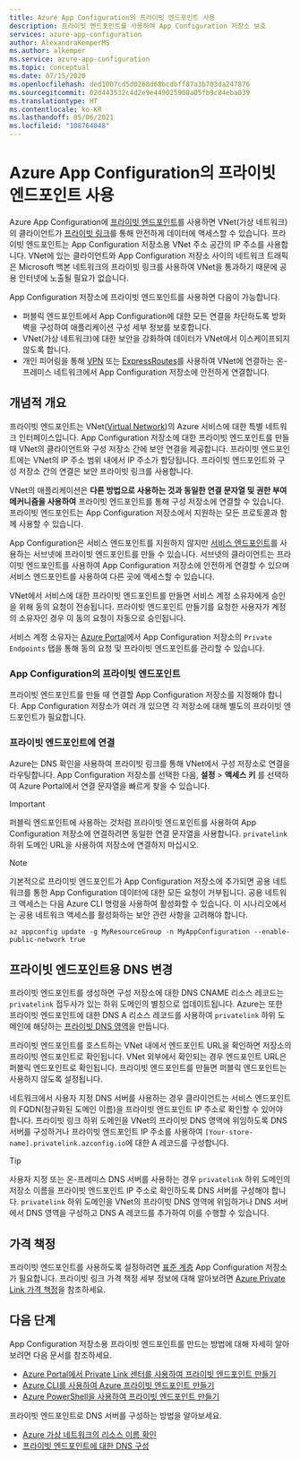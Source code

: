 ```yaml
---
title: Azure App Configuration의 프라이빗 엔드포인트 사용
description: 프라이빗 엔드포인트를 사용하여 App Configuration 저장소 보호
services: azure-app-configuration
author: AlexandraKemperMS
ms.author: alkemper
ms.service: azure-app-configuration
ms.topic: conceptual
ms.date: 07/15/2020
ms.openlocfilehash: ded1007cd5d0268d68bcdbff87a3b703da247876
ms.sourcegitcommit: 02d443532c4d2e9e449025908a05fb9c84eba039
ms.translationtype: HT
ms.contentlocale: ko-KR
ms.lasthandoff: 05/06/2021
ms.locfileid: "108764048"
---
```

# <a name="using-private-endpoints-for-azure-app-configuration"></a>Azure App Configuration의 프라이빗 엔드포인트 사용

Azure App Configuration에 [프라이빗 엔드포인트](../private-link/private-endpoint-overview.md)를 사용하면 VNet(가상 네트워크)의 클라이언트가 [프라이빗 링크](../private-link/private-link-overview.md)를 통해 안전하게 데이터에 액세스할 수 있습니다. 프라이빗 엔드포인트는 App Configuration 저장소용 VNet 주소 공간의 IP 주소를 사용합니다. VNet에 있는 클라이언트와 App Configuration 저장소 사이의 네트워크 트래픽은 Microsoft 백본 네트워크의 프라이빗 링크를 사용하여 VNet을 통과하기 때문에 공용 인터넷에 노출될 필요가 없습니다.

App Configuration 저장소에 프라이빗 엔드포인트를 사용하면 다음이 가능합니다.
- 퍼블릭 엔드포인트에서 App Configuration에 대한 모든 연결을 차단하도록 방화벽을 구성하여 애플리케이션 구성 세부 정보를 보호합니다.
- VNet(가상 네트워크)에 대한 보안을 강화하여 데이터가 VNet에서 이스케이프되지 않도록 합니다.
- 개인 피어링을 통해 [VPN](../vpn-gateway/vpn-gateway-about-vpngateways.md) 또는 [ExpressRoutes](../expressroute/expressroute-locations.md)를 사용하여 VNet에 연결하는 온-프레미스 네트워크에서 App Configuration 저장소에 안전하게 연결합니다.

## <a name="conceptual-overview"></a>개념적 개요

프라이빗 엔드포인트는 VNet([Virtual Network](../virtual-network/virtual-networks-overview.md))의 Azure 서비스에 대한 특별 네트워크 인터페이스입니다. App Configuration 저장소에 대한 프라이빗 엔드포인트를 만들 때 VNet의 클라이언트와 구성 저장소 간에 보안 연결을 제공합니다. 프라이빗 엔드포인트에는 VNet의 IP 주소 범위 내에서 IP 주소가 할당됩니다. 프라이빗 엔드포인트와 구성 저장소 간의 연결은 보안 프라이빗 링크를 사용합니다.

VNet의 애플리케이션은 **다른 방법으로 사용하는 것과 동일한 연결 문자열 및 권한 부여 메커니즘을 사용하여** 프라이빗 엔드포인트를 통해 구성 저장소에 연결할 수 있습니다. 프라이빗 엔드포인트는 App Configuration 저장소에서 지원하는 모든 프로토콜과 함께 사용할 수 있습니다.

App Configuration은 서비스 엔드포인트를 지원하지 않지만 [서비스 엔드포인트](../virtual-network/virtual-network-service-endpoints-overview.md)를 사용하는 서브넷에 프라이빗 엔드포인트를 만들 수 있습니다. 서브넷의 클라이언트는 프라이빗 엔드포인트를 사용하여 App Configuration 저장소에 안전하게 연결할 수 있으며 서비스 엔드포인트를 사용하여 다른 곳에 액세스할 수 있습니다.  

VNet에서 서비스에 대한 프라이빗 엔드포인트를 만들면 서비스 계정 소유자에게 승인을 위해 동의 요청이 전송됩니다. 프라이빗 엔드포인트 만들기를 요청한 사용자가 계정의 소유자인 경우 이 동의 요청이 자동으로 승인됩니다.

서비스 계정 소유자는 [Azure Portal](https://portal.azure.com)에서 App Configuration 저장소의 `Private Endpoints` 탭을 통해 동의 요청 및 프라이빗 엔드포인트를 관리할 수 있습니다.

### <a name="private-endpoints-for-app-configuration"></a>App Configuration의 프라이빗 엔드포인트 

프라이빗 엔드포인트를 만들 때 연결할 App Configuration 저장소를 지정해야 합니다. App Configuration 저장소가 여러 개 있으면 각 저장소에 대해 별도의 프라이빗 엔드포인트가 필요합니다.

### <a name="connecting-to-private-endpoints"></a>프라이빗 엔드포인트에 연결

Azure는 DNS 확인을 사용하여 프라이빗 링크를 통해 VNet에서 구성 저장소로 연결을 라우팅합니다. App Configuration 저장소를 선택한 다음, **설정**  > **액세스 키** 를 선택하여 Azure Portal에서 연결 문자열을 빠르게 찾을 수 있습니다.  

> [!IMPORTANT]
> 퍼블릭 엔드포인트에 사용하는 것처럼 프라이빗 엔드포인트를 사용하여 App Configuration 저장소에 연결하려면 동일한 연결 문자열을 사용합니다. `privatelink` 하위 도메인 URL을 사용하여 저장소에 연결하지 마십시오.

> [!NOTE]
> 기본적으로 프라이빗 엔드포인트가 App Configuration 저장소에 추가되면 공용 네트워크를 통한 App Configuration 데이터에 대한 모든 요청이 거부됩니다. 공용 네트워크 액세스는 다음 Azure CLI 명령을 사용하여 활성화할 수 있습니다. 이 시나리오에서는 공용 네트워크 액세스를 활성화하는 보안 관련 사항을 고려해야 합니다.
>
> ```azurecli-interactive
> az appconfig update -g MyResourceGroup -n MyAppConfiguration --enable-public-network true
> ```

## <a name="dns-changes-for-private-endpoints"></a>프라이빗 엔드포인트용 DNS 변경

프라이빗 엔드포인트를 생성하면 구성 저장소에 대한 DNS CNAME 리소스 레코드는 `privatelink` 접두사가 있는 하위 도메인의 별칭으로 업데이트됩니다. Azure는 또한 프라이빗 엔드포인트에 대한 DNS A 리소스 레코드를 사용하여 `privatelink` 하위 도메인에 해당하는 [프라이빗 DNS 영역](../dns/private-dns-overview.md)을 만듭니다.

프라이빗 엔드포인트를 호스트하는 VNet 내에서 엔드포인트 URL을 확인하면 저장소의 프라이빗 엔드포인트로 확인됩니다. VNet 외부에서 확인되는 경우 엔드포인트 URL은 퍼블릭 엔드포인트로 확인됩니다. 프라이빗 엔드포인트를 만들면 퍼블릭 엔드포인트는 사용하지 않도록 설정됩니다.

네트워크에서 사용자 지정 DNS 서버를 사용하는 경우 클라이언트는 서비스 엔드포인트의 FQDN(정규화된 도메인 이름)을 프라이빗 엔드포인트 IP 주소로 확인할 수 있어야 합니다. 프라이빗 링크 하위 도메인을 VNet의 프라이빗 DNS 영역에 위임하도록 DNS 서버를 구성하거나 프라이빗 엔드포인트 IP 주소를 사용하여 `[Your-store-name].privatelink.azconfig.io`에 대한 A 레코드를 구성합니다.

> [!TIP]
> 사용자 지정 또는 온-프레미스 DNS 서버를 사용하는 경우 `privatelink` 하위 도메인의 저장소 이름을 프라이빗 엔드포인트 IP 주소로 확인하도록 DNS 서버를 구성해야 합니다. `privatelink` 하위 도메인을 VNet의 프라이빗 DNS 영역에 위임하거나 DNS 서버에서 DNS 영역을 구성하고 DNS A 레코드를 추가하여 이를 수행할 수 있습니다.

## <a name="pricing"></a>가격 책정

프라이빗 엔드포인트를 사용하도록 설정하려면 [표준 계층](https://azure.microsoft.com/pricing/details/app-configuration/) App Configuration 저장소가 필요합니다.  프라이빗 링크 가격 책정 세부 정보에 대해 알아보려면 [Azure Private Link 가격 책정](https://azure.microsoft.com/pricing/details/private-link)을 참조하세요.

## <a name="next-steps"></a>다음 단계

App Configuration 저장소용 프라이빗 엔드포인트를 만드는 방법에 대해 자세히 알아보려면 다음 문서를 참조하세요.

- [Azure Portal에서 Private Link 센터를 사용하여 프라이빗 엔드포인트 만들기](../private-link/create-private-endpoint-portal.md)
- [Azure CLI를 사용하여 Azure 프라이빗 엔드포인트 만들기](../private-link/create-private-endpoint-cli.md)
- [Azure PowerShell을 사용하여 프라이빗 엔드포인트 만들기](../private-link/create-private-endpoint-powershell.md)

프라이빗 엔드포인트로 DNS 서버를 구성하는 방법을 알아보세요.

- [Azure 가상 네트워크의 리소스 이름 확인](../virtual-network/virtual-networks-name-resolution-for-vms-and-role-instances.md#name-resolution-that-uses-your-own-dns-server)
- [프라이빗 엔드포인트에 대한 DNS 구성](../private-link/private-endpoint-overview.md#dns-configuration)
